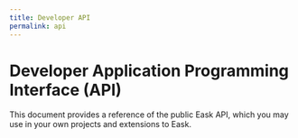 ```yaml
---
title: Developer API
permalink: api
---
```


# Developer Application Programming Interface (API)

This document provides a reference of the public Eask API, which you may use in
your own projects and extensions to Eask.
